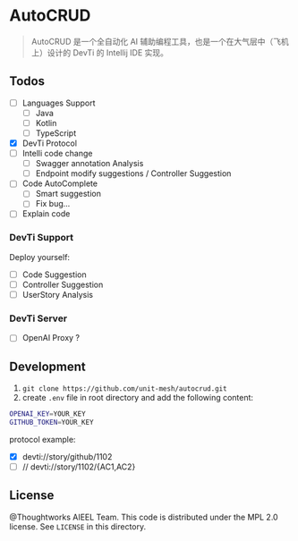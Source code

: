 # AutoCRUD

> AutoCRUD 是一个全自动化 AI 辅助编程工具，也是一个在大气层中（飞机上）设计的 DevTi 的 Intellij IDE 实现。

## Todos

- [ ] Languages Support
    - [ ] Java
    - [ ] Kotlin
    - [ ] TypeScript
- [x] DevTi Protocol
- [ ] Intelli code change
    - [ ] Swagger annotation Analysis
    - [ ] Endpoint modify suggestions / Controller Suggestion
- [ ] Code AutoComplete
    - [ ] Smart suggestion
    - [ ] Fix bug...
- [ ] Explain code

### DevTi Support

Deploy yourself:

- [ ] Code Suggestion
- [ ] Controller Suggestion
- [ ] UserStory Analysis

### DevTi Server

- [ ] OpenAI Proxy ?

## Development

1. `git clone https://github.com/unit-mesh/autocrud.git`
2. create `.env` file in root directory and add the following content:

```bash
OPENAI_KEY=YOUR_KEY
GITHUB_TOKEN=YOUR_KEY
```

protocol example:

- [x] devti://story/github/1102
- [ ] // devti://story/1102/{AC1,AC2}

## License

@Thoughtworks AIEEL Team. This code is distributed under the MPL 2.0 license. See `LICENSE` in this directory.
